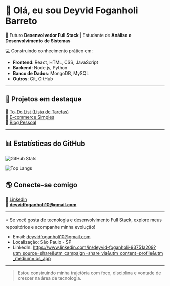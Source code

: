 # 👋 Olá, eu sou Deyvid Foganholi Barreto  

🎯 Futuro **Desenvolvedor Full Stack** | Estudante de **Análise e Desenvolvimento de Sistemas**  

💻 Construindo conhecimento prático em:  
- **Frontend**: React, HTML, CSS, JavaScript  
- **Backend**: Node.js, Python  
- **Banco de Dados**: MongoDB, MySQL  
- **Outros**: Git, GitHub  

---

## 🚀 Projetos em destaque  

🔹 [To-Do List (Lista de Tarefas)](https://github.com/deyvidfoganholi10/to-do-list)  
🔹 [E-commerce Simples](https://github.com/deyvidfoganholi10/ecommerce-simples)  
🔹 [Blog Pessoal](https://github.com/deyvidfoganholi10/blog-pessoal)  

---

## 📊 Estatísticas do GitHub  

![GitHub Stats](https://github-readme-stats.vercel.app/api?username=deyvidfoganholi10&show_icons=true&theme=dracula)  

![Top Langs](https://github-readme-stats.vercel.app/api/top-langs/?username=deyvidfoganholi10&layout=compact&theme=draccula)



## 🌎 Conecte-se comigo  

🔗 [LinkedIn](https://www.linkedin.com/in/deyvid-foganholi-93751a209)  
📧 **deyvidfoganholi10@gmail.com**  

---

⭐ Se você gosta de tecnologia e desenvolvimento Full Stack, explore meus repositórios e acompanhe minha evolução!




- Email: deyvidfoganholi10@gmail.com  
- Localização: São Paulo - SP  
- LinkedIn: https://www.linkedin.com/in/deyvid-foganholi-93751a209?utm_source=share&utm_campaign=share_via&utm_content=profile&utm_medium=ios_app

---

> Estou construindo minha trajetória com foco, disciplina e vontade de crescer na área de tecnologia.
